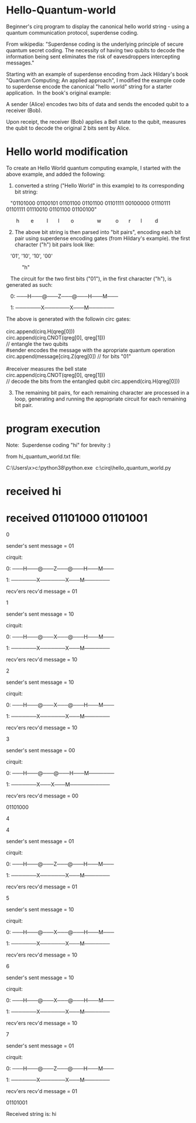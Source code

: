 
# Hello-Quantum-world

Beginner's cirq program to display the canonical hello world string - using a quantum communication protocol, superdense coding.  

From wikipedia:
"Superdense coding is the underlying principle of secure quantum secret coding. The necessity of having two qubits to decode the information being sent eliminates the risk of eavesdroppers intercepting messages."

Starting with an example of superdense encoding from Jack Hildary's book "Quantum Computing; An applied approach", I modified the example code to superdense encode the canonical "hello world" string for a starter application.  In the book's original example:

A sender (Alice) encodes two bits of data and sends the encoded qubit to a receiver (Bob).  

Upon receipt, the receiver (Bob) applies a Bell state to the qubit, measures the qubit to decode the original 2 bits sent by Alice.

# Hello world modification

To create an Hello World quantum computing example, I started with the above example, and added the following:

1) converted a string ("Hello World" in this example) to its corresponding bit string:

   "01101000 01100101 01101100 01101100 01101111 00100000 01110111 01101111 01110010 01101100 01100100"

       h        e         l       l        o                w          o       r       l         d

2) The above bit string is then parsed into "bit pairs", encoding each bit pair using superdense encoding gates (from Hildary's example). the first character ("h") bit pairs look like:

   '01', '10', '10', '00'  

           "h"

   The circuit for the two first bits ("01"),  in the first character ("h"), is generated as such:

   0: ───H───@───Z───@───H───M───
   
   1: ───────X───────X───M───────
   
   The above is generated with the followin circ gates:<br/>
   <br/>
   circ.append(cirq.H(qreg[0]))<br/>
   circ.append(cirq.CNOT(qreg[0], qreg[1]))<br/>  // entangle the two qubits
   <br/>
   #sender encodes the message with the apropriate quantum operation<br/>
   circ.append(message[cirq.Z(qreg[0]) //  for bits "01" <br/>
   <br/>
   #receiver measures the bell state<br/>
   circ.append(cirq.CNOT(qreg[0], qreg[1])) <br/> // decode the bits from the entangled qubit
   circ.append(cirq.H(qreg[0])) <br/>

3) The remaining bit pairs, for each remaining character are processed in a loop, generating and running the appropriate circuit for each remaining bit pair.

# program execution

Note:  Superdense coding "hi" for brevity :)

from hi_quantum_world.txt file:

C:\Users\x>c:\python38\python.exe  c:\cirq\hello_quantum_world.py

# received hi

# received 01101000 01101001

0

sender's sent message = 01

cirquit:

0: ───H───@───Z───@───H───M───

1: ───────X───────X───M───────

recv'ers recv'd message = 01

1

sender's sent message = 10

cirquit:

0: ───H───@───X───@───H───M───

1: ───────X───────X───M───────

recv'ers recv'd message = 10

2

sender's sent message = 10

cirquit:

0: ───H───@───X───@───H───M───

1: ───────X───────X───M───────

recv'ers recv'd message = 10

3

sender's sent message = 00

cirquit:

0: ───H───@───@───H───M───────

1: ───────X───X───M───────────

recv'ers recv'd message = 00

01101000

4

4

sender's sent message = 01

cirquit:

0: ───H───@───Z───@───H───M───

1: ───────X───────X───M───────

recv'ers recv'd message = 01

5

sender's sent message = 10

cirquit:

0: ───H───@───X───@───H───M───

1: ───────X───────X───M───────

recv'ers recv'd message = 10

6

sender's sent message = 10

cirquit:

0: ───H───@───X───@───H───M───

1: ───────X───────X───M───────

recv'ers recv'd message = 10

7

sender's sent message = 01

cirquit:

0: ───H───@───Z───@───H───M───

1: ───────X───────X───M───────

recv'ers recv'd message = 01

01101001

Received string is: hi
